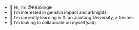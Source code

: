 - 👋 Hi, I’m @RBSSingle
- 👀 I’m interested in genshin impact and arknights.
- 🌱 I’m currently learning in Xi'an Jiaotong University, a fresher.
- 💞️ I’m looking to collaborate on myself(sad)
<!---
RBSSingle/RBSSingle is a ✨ special ✨ repository because its `README.md` (this file) appears on your GitHub profile.
You can click the Preview link to take a look at your changes.
--->
